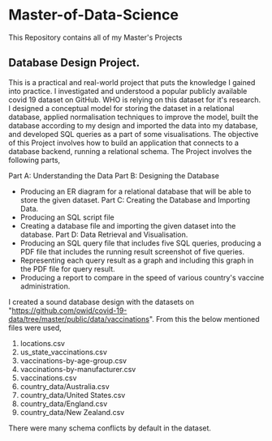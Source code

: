# Master-of-Data-Science
This Repository contains all of my Master's Projects
## Database Design Project.
This is a practical and real-world project that puts the knowledge I gained into practice. I investigated and understood a popular publicly available covid 19 dataset on GitHub. WHO is relying on this dataset for it's research. I designed a conceptual model for storing the dataset in a relational database, applied normalisation techniques to improve the model, built the database according to my design and imported the data into my database, and developed SQL queries as a part of some visualisations.
The objective of this Project involves how to build an application that connects to a database backend, running a relational schema. The Project involves the following parts,

Part A: Understanding the Data
Part B: Designing the Database
 - Producing an ER diagram for a relational database that will be able to store the given dataset.
Part C: Creating the Database and Importing Data.
 - Producing an SQL script file
 - Creating a database file and importing the given dataset into the database. 
Part D: Data Retrieval and Visualisation.
 - Producing an SQL query file that includes five SQL queries, producing a PDF file that includes 
 the running result screenshot of five queries.
 - Representing each query result as a graph and including this graph in the PDF file for query 
 result.
 - Producing a report to compare in the speed of various country's vaccine administration.

I created a sound database design with the datasets on "https://github.com/owid/covid-19-data/tree/master/public/data/vaccinations". From this the below mentioned files were used,

1) locations.csv
2) us_state_vaccinations.csv
3) vaccinations-by-age-group.csv
4) vaccinations-by-manufacturer.csv
5) vaccinations.csv
6) country_data/Australia.csv
7) country_data/United States.csv
8) country_data/England.csv
9) country_data/New Zealand.csv

There were many schema conflicts by default in the dataset.
